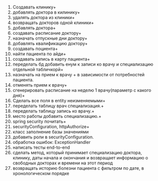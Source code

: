 1. Создавать клинику+
2. добавлять доктора в килинику+
3. удалять доктора из клиники+
4. возвращать докторов одной клиники+
5. добавлять доктора+
6. создавать расписание доктору+
7. назначать отпускные дни доктору+
8. добавлять квалификацию доктору+
9. создавать поциента+
10. найти пациента по айди+
11. создавать запись в карту пациента+
12. переделать бд добавить енум к записи ко врачу и специализацию отдельной табличкорй+
13. назначать на прием к врачу +
в зависимости от потребностей пациента.
14. отменять прием к врачу+
15. сгенерировать расписание на неделю 1 врачу(параметр с какого дня)+
16. Сделать все поля в entity неизменяемыми+
17. переделать таблицу врач специализация.+
18. переделать таблицу запись ко врачу.+
19. место работы добавить специализацию.+
20. spring security почитать+
21. securityConfiguration, httpAuthorize+
22. класс заполнение базы значениями
23. добавить роли в securityConfiguration.
24. обработка ошибок: ExceptionHandler
25. написать тесты end-to-end
26. сделать метод, который принимает специализацию доктора, клинику, даты начала и окончания и возвращает информацию о свободных докторах и времени на этот период
27. возвращать историю болезни пациента с фильтром по дате, в хронологическом порядке
